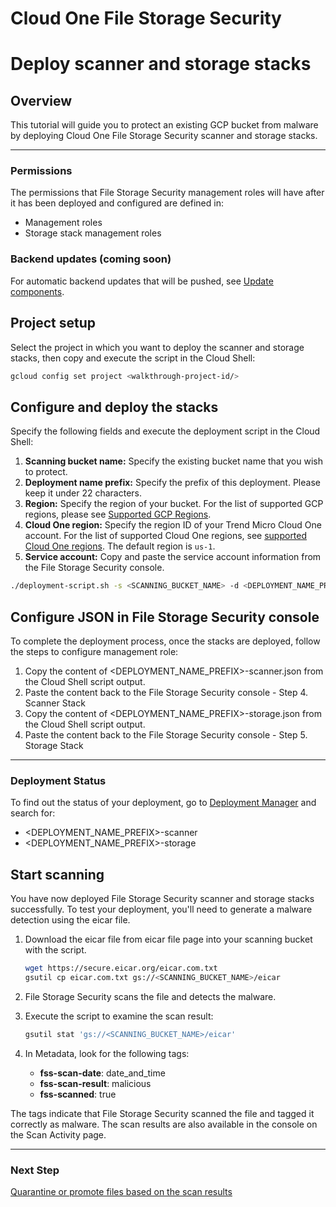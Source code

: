 # Cloud One File Storage Security

# Deploy scanner and storage stacks

## Overview

<walkthrough-tutorial-duration duration="10"></walkthrough-tutorial-duration>

This tutorial will guide you to protect an existing GCP bucket from malware by deploying Cloud One File Storage Security scanner and storage stacks.

--------------------------------

### Permissions

The permissions that File Storage Security management roles will have after it has been deployed and configured are defined in:

* <walkthrough-editor-open-file filePath="management_roles.py">Management roles</walkthrough-editor-open-file>
* <walkthrough-editor-open-file filePath="storage/storage_stack_roles.py">Storage stack management roles</walkthrough-editor-open-file>

### Backend updates (coming soon)

For automatic backend updates that will be pushed, see [Update components](https://cloudone.trendmicro.com/docs/file-storage-security/component-update-gcp/).

## Project setup

Select the project in which you want to deploy the scanner and storage stacks, then copy and execute the script in the Cloud Shell:

<walkthrough-project-setup></walkthrough-project-setup>

```sh
gcloud config set project <walkthrough-project-id/>
```

## Configure and deploy the stacks

Specify the following fields and execute the deployment script in the Cloud Shell:

1. **Scanning bucket name:** Specify the existing bucket name that you wish to protect.
1. **Deployment name prefix:** Specify the prefix of this deployment. Please keep it under 22 characters.
1. **Region:** Specify the region of your bucket. For the list of supported GCP regions, please see [Supported GCP Regions](https://cloudone.trendmicro.com/docs/file-storage-security/supported-gcp/#GCPRegion).
1. **Cloud One region:** Specify the region ID of your Trend Micro Cloud One account. For the list of supported Cloud One regions, see [supported Cloud One regions](https://cloudone.trendmicro.com/docs/identity-and-account-management/c1-regions/). The default region is `us-1`.
1. **Service account:** Copy and paste the service account information from the File Storage Security console.

```sh
./deployment-script.sh -s <SCANNING_BUCKET_NAME> -d <DEPLOYMENT_NAME_PREFIX> -r <REGION> -c <CLOUD_ONE_REGION> -m <SERVICE_ACCOUNT>
```

## Configure JSON in File Storage Security console

To complete the deployment process, once the stacks are deployed, follow the steps to configure management role:

1. Copy the content of <DEPLOYMENT_NAME_PREFIX>-scanner.json from the Cloud Shell script output.
1. Paste the content back to the File Storage Security console - Step 4. Scanner Stack
1. Copy the content of <DEPLOYMENT_NAME_PREFIX>-storage.json from the Cloud Shell script output.
1. Paste the content back to the File Storage Security console - Step 5. Storage Stack

--------------------------------

### Deployment Status

To find out the status of your deployment, go to [Deployment Manager](https://console.cloud.google.com/dm) and search for:

* <DEPLOYMENT_NAME_PREFIX>-scanner
* <DEPLOYMENT_NAME_PREFIX>-storage

## Start scanning

You have now deployed File Storage Security scanner and storage stacks successfully. To test your deployment, you'll need to generate a malware detection using the eicar file.

1. Download the eicar file from eicar file page into your scanning bucket with the script.

    ```sh
    wget https://secure.eicar.org/eicar.com.txt
    gsutil cp eicar.com.txt gs://<SCANNING_BUCKET_NAME>/eicar
    ```

1. File Storage Security scans the file and detects the malware.

1. Execute the script to examine the scan result:

    ```sh
    gsutil stat 'gs://<SCANNING_BUCKET_NAME>/eicar'
    ```

1. In Metadata, look for the following tags:
    * **fss-scan-date**: date_and_time
    * **fss-scan-result**: malicious
    * **fss-scanned**: true

The tags indicate that File Storage Security scanned the file and tagged it correctly as malware. The scan results are also available in the console on the Scan Activity page.

--------------------------------

### Next Step

[Quarantine or promote files based on the scan results](https://cloudone.trendmicro.com/docs/file-storage-security/github-sample-code/#post-scan)
